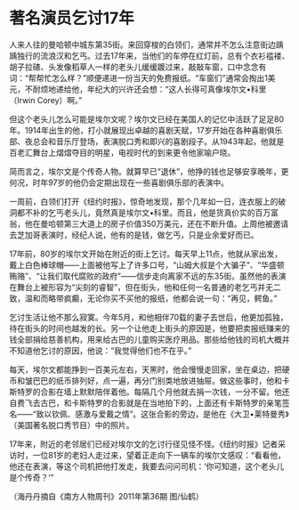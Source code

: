 # 著名演员乞讨17年

人来人往的曼哈顿中城东第35街。来回穿梭的白领们，通常并不怎么注意街边踽踽独行的流浪汉和乞丐。过去17年来，当他们的车停在红灯前，总有个衣衫褴褛、胡子拉碴、头发像稻草人一样的老头儿缓缓踱过来，敲敲车窗，口中念念有词：“帮帮忙怎么样？”顺便递进一份当天的免费报纸。“车窗们”通常会掏出1美元，不耐烦地递给他，年纪大的兴许还会想：“这人长得可真像埃尔文•科里（Irwin Corey）啊。” 

但这个老头儿怎么可能是埃尔文呢？埃尔文已经在美国人的记忆中活跃了足足80年。1914年出生的他，打小就展现出卓越的喜剧天赋，17岁开始在各种喜剧俱乐部、夜总会和音乐厅登场，表演脱口秀和即兴的喜剧段子。从1943年起，他就是百老汇舞台上熠熠夺目的明星，电视时代的到来更令他家喻户晓。 

简而言之，埃尔文是个传奇人物。就算早已“退休”，他挣的钱也足够安享晚年，更何况，时年97岁的他仍会定期出现在一些喜剧俱乐部的表演中。 

一周前，白领们打开《纽约时报》，惊奇地发现，那个几年如一日，连衣服上的破洞都不补的乞丐老头儿，竟然真是埃尔文•科里。而且，他是货真价实的百万富翁，他在曼哈顿第三大道上的房子价值350万美元，还在不断升值。上周他被邀请去芝加哥表演时，经纪人说，他有的是钱，做乞丐，只是业余爱好而已。 

17年前，80岁的埃尔文开始在附近的街上乞讨。每天早上11点，他就从家出发，戴上白色棒球帽——上面被他写上了许多口号，“山姆大叔是个大骗子”、“华盛顿贿赂”、“让我们取代腐败的政府”——信步走向离家不远的东35街。虽然他的表演在舞台上被形容为“尖刻的睿智”，但在街头，他和任何一名普通的老乞丐并无二致，温和而略带疯癫，无论你买不买他的报纸，他都会说一句：“再见，鳄鱼。” 

乞讨生活让他不那么寂寞。今年5月，和他相伴70载的妻子去世后，他更加孤独，待在街头的时间也越发的长。另一个让他走上街头的原因是，他要把卖报纸赚来的钱全部捐给慈善机构，用来给古巴的儿童购买医疗用品。那些给他钱的司机大概并不知道他乞讨的原因，他说：“我觉得他们也不在乎。” 

每天，埃尔文都能挣到一百美元左右，天黑时，他会慢慢走回家，坐在桌边，把硬币和皱巴巴的纸币排列好，点一遍，再分门别类地放进抽屉。做这些事时，他和卡斯特罗的合影在墙上默默陪伴着他。每隔几个月他就去捐一次钱，一分不留。他还自费飞去古巴，和卡斯特罗的合影就是在当地拍下的，上面还有卡斯特罗的亲笔签名——“致以钦佩、感激与爱戴之情”。这张合影的旁边，是他在《大卫•莱特曼秀》（美国著名脱口秀节目）中的照片。 

17年来，附近的老邻居们已经对埃尔文的乞讨行径见怪不怪。《纽约时报》记者采访时，一位81岁的老妇人走过来，望着正走向下一辆车的埃尔文感叹：“看看他，他还在表演，等这个司机把他打发走，我要去问问司机：‘你可知道，这个老头儿是个传奇？’” 

（海丹丹摘自《南方人物周刊》2011年第36期 图/仙鹤）